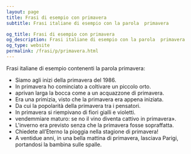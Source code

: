 ```yaml
---
layout: page
title: Frasi di esempio con primavera 
subtitle: Frasi italiane di esempio con la parola  primavera

og_title: Frasi di esempio con primavera 
og_description: Frasi italiane di esempio con la parola  primavera
og_type: website
permalink: /frasi/p/primavera.html
---
```


Frasi italiane di esempio contenenti la parola primavera:


- Siamo agli inizi della primavera del 1986.
- In primavera ho cominciato a coltivare un piccolo orto.
- aprivan larga la bocca come a un acquazzone di primavera.
- Era una primizia, visto che la primavera era appena iniziata.
- Da cui la popolarità della primavera tra i pensatori.
- In primavera si riempivano di fiori gialli e violetti.
- vendemmiare maturo: se no il vino diventa cattivo in primavera».
- L'inverno era previsto senza che la primavera fosse sopraffatta.
- Chiedete all’Eterno la pioggia nella stagione di primavera!
- A ventidue anni, in una bella mattina di primavera, lasciava Parigi, portandosi la bambina sulle spalle.
